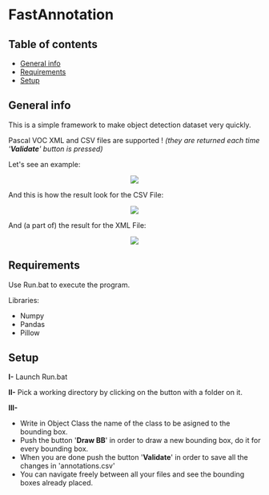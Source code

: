 # FastAnnotation

## Table of contents
* [General info](#general-info)
* [Requirements](#requirements)
* [Setup](#setup)

## General info

This is a simple framework to make object detection dataset very quickly.

Pascal VOC XML and CSV files are supported ! *(they are returned each time '**Validate**' button is pressed)*

Let's see an example:

<p align="center">
<img src="https://user-images.githubusercontent.com/65224852/153765919-7876617e-25a1-4e9a-a961-427efe8c8cdb.PNG">
</p>

And this is how the result look for the CSV File:

<p align="center">
<img src="https://user-images.githubusercontent.com/65224852/153766020-78212a29-b3e7-4fb0-8555-0b08515447a6.PNG">
</p>

And (a part of) the result for the XML File:

<p align="center">
<img src="https://user-images.githubusercontent.com/65224852/151024255-47d25847-9b00-4de4-b851-5e7874b48af8.PNG">
</p>

## Requirements

Use Run.bat to execute the program.

Libraries:
* Numpy
* Pandas
* Pillow

## Setup

**I-** Launch Run.bat

**II-** Pick a working directory by clicking on the button with a folder on it.

**III-**
* Write in Object Class the name of the class to be asigned to the bounding box.
* Push the button '**Draw BB**' in order to draw a new bounding box, do it for every bounding box.
* When you are done push the button '**Validate**' in order to save all the changes in 'annotations.csv'
* You can navigate freely between all your files and see the bounding boxes already placed.
